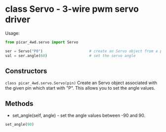 # class Servo - 3-wire pwm servo driver

Usage:
```python
from picar_4wd.servo import Servo

ser = Servo("P0")                     # create an Servo object from a pin
val = ser.angle(60)                   # set the servo angle
```
## Constructors
```class picar_4wd.servo.Servo(pin)```
Create an Servo object associated with the given pin which start with "P". This allows you to set the angle values.

## Methods
- set_angle(self, angle) - set the angle values between -90 and 90.
```python
set_angle(90)
```